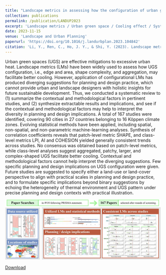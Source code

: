 ```yaml
---
title: "Landscape metrics in assessing how the configuration of urban green spaces affects their cooling effect: A systematic review of empirical studies"
collection: publications
permalink: /publication/LANDUP2023
excerpt: 'Landscape metrics / Urban green space / Cooling effect / Systematic review'
date: 2023-11-15
venue: 'Landscape and Urban Planning'
paperurl: 'https://doi.org/10.1016/j.landurbplan.2023.104842'
citation: 'Li, Y., Ren, C., Ho, J. Y., & Shi, Y. (2023). Landscape metrics in assessing how the configuration of urban green spaces affects their cooling effect: A systematic review of empirical studies. Landscape and Urban Planning, 239, 104842.'
---
```

Urban green spaces (UGS) are effective mitigations to excessive urban heat. Landscape metrics (LMs) have been widely used to assess how UGS configuration, i.e., edge and area, shape complexity, and aggregation, may facilitate better cooling. However, application of configurational LMs has produced diverging suggestions for planning and design practice, which cannot provide urban and landscape designers with holistic insights for future sustainable development. Thus, we conducted a systematic review to (1) summarize the contextual and methodological factors in pertinent studies, and (2) synthesize extractable results and implications, and see if the contextual and methodological factors may help to interpret the diversity in planning and design implications. A total of 167 studies were identified, covering 90 cities in 27 countries belonging to 16 Köppen climate zones. Evolving statistical methods have been applied, including spatial, non-spatial, and non-parametric machine-learning analyses. Synthesis of correlation coefficients reveals that patch-level metric SHAPE, and class-level metrics LPI, AI and COHESION yielded generally consistent trends across studies. No consensus was obtained based on patch-level metrics, while class-level analyses suggest aggregated, patchy, larger, and complex-shaped UGS facilitate better cooling. Contextual and methodological factors cannot help interpret the diverging suggestions. Few specific planning and design implications on UGS configuration were given. Future studies are suggested to specify either a land-use or land-cover perspective to align with practical scales in planning and design practice, and to formulate specific implications beyond binary suggestions by echoing the heterogeneity of thermal environment and UGS pattern under precise planning and design contexts with practical illustration.

![Abstract](/images/LANDUP2023.jpg)

[Download](http://yilun595.github.io/files/LANDUP2023.pdf)

 


